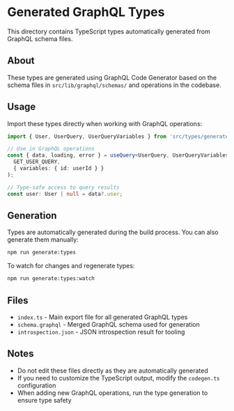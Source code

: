 # Generated GraphQL Types

This directory contains TypeScript types automatically generated from GraphQL schema files.

## About

These types are generated using GraphQL Code Generator based on the schema files in `src/lib/graphql/schemas/` and operations in the codebase.

## Usage

Import these types directly when working with GraphQL operations:

```typescript
import { User, UserQuery, UserQueryVariables } from 'src/types/generated/graphql';

// Use in GraphQL operations
const { data, loading, error } = useQuery<UserQuery, UserQueryVariables>(
  GET_USER_QUERY,
  { variables: { id: userId } }
);

// Type-safe access to query results
const user: User | null = data?.user;
```

## Generation

Types are automatically generated during the build process. You can also generate them manually:

```bash
npm run generate:types
```

To watch for changes and regenerate types:

```bash
npm run generate:types:watch
```

## Files

- `index.ts` - Main export file for all generated GraphQL types
- `schema.graphql` - Merged GraphQL schema used for generation
- `introspection.json` - JSON introspection result for tooling

## Notes

- Do not edit these files directly as they are automatically generated
- If you need to customize the TypeScript output, modify the `codegen.ts` configuration
- When adding new GraphQL operations, run the type generation to ensure type safety